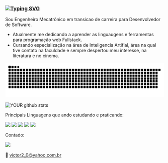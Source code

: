 


### [![Typing SVG](https://readme-typing-svg.herokuapp.com?duration=7000&color=7569B6&background=C5C5C500&vCenter=true&lines=Ol%C3%A1!!!Eu+sou+Victor+Azevedo.%F0%9F%A7%91%E2%80%8D%F0%9F%92%BB)](https://git.io/typing-svg)

Sou Engenheiro Mecatrônico em transicao de carreira para Desenvolvedor de Software.

-  Atualmente me dedicando a aprender as linguaugens e ferramentas para programação web Fullstack.
-  Cursando especialização na área de Inteligencia Artifial, área na qual tive contato na faculdade e sempre despertou meu interesse, na literatura e no cinema.



![Snake animation](https://github.com/Victor18Azevedo/victor18azevedo/blob/output/github-contribution-grid-snake.svg)


![YOUR github stats](https://github-readme-stats.vercel.app/api?username=/Victor18Azevedo)




Principais Linguagens que ando estudando e praticando:

<img src= "https://img.shields.io/badge/Python-14354C?style=for-the-badge&logo=python&logoColor=white"> <img src= "https://img.shields.io/badge/HTML5-E34F26?style=for-the-badge&logo=html5&logoColor=white"> <img src= "https://img.shields.io/badge/CSS3-1572B6?style=for-the-badge&logo=css3&logoColor=white"> 
<img src= "https://img.shields.io/badge/JavaScript-F7DF1E?style=for-the-badge&logo=javascript&logoColor=black"> <img src ="https://img.shields.io/badge/Java-ED8B00?style=for-the-badge&logo=java&logoColor=white">  


Contado:

[<img src="https://img.shields.io/badge/linkedin-%230077B5.svg?&style=for-the-badge&logo=linkedin&logoColor=white" />](https://www.linkedin.com/in/victor-azevedo-304769230)

📧 victor2_0@yahoo.com.br
